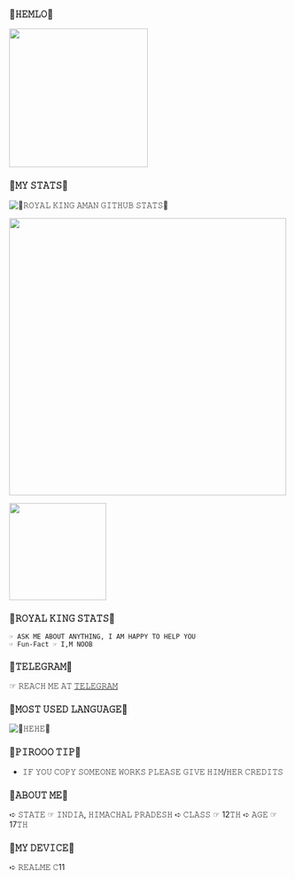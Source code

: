 ### 🥳𝙷𝙴𝙼𝙻𝙾🥳

<img align='centre' src='https://te.legra.ph/file/976a9fce66b9c2833afe9.jpg' width='250"'>

### 🌺𝙼𝚈 𝚂𝚃𝙰𝚃𝚂🌺
![🌺𝚁𝙾𝚈𝙰𝙻 𝙺𝙸𝙽𝙶 𝙰𝙼𝙰𝙽 𝙶𝙸𝚃𝙷𝚄𝙱 𝚂𝚃𝙰𝚃𝚂🌺](https://github-readme-stats.vercel.app/api?username=DARKAMAN6&show_icons=true&theme=midnight-purple)

<img src='https://github-readme-streak-stats.herokuapp.com/?user=DARKAMAN6&theme=midnight-purple&show_icon=true' width='500"'></p> <img src='https://komarev.com/ghpvc/?username=DARKAMAN6&label=My%20Profile%20Views&color=blueviolet&style=plastic' width='175"'></p>

### 🌺𝚁𝙾𝚈𝙰𝙻 𝙺𝙸𝙽𝙶 𝚂𝚃𝙰𝚃𝚂🌺 

```☞︎︎︎ 𝙷𝙾𝙱𝙱𝚈 ☞︎︎︎ 𝙳𝙾𝙸𝙽𝙶 𝙱@𝙲𝙺𝙲𝙷*𝙳𝙸
☞︎︎︎ 𝙰𝚂𝙺 𝙼𝙴 𝙰𝙱𝙾𝚄𝚃 𝙰𝙽𝚈𝚃𝙷𝙸𝙽𝙶, 𝙸 𝙰𝙼 𝙷𝙰𝙿𝙿𝚈 𝚃𝙾 𝙷𝙴𝙻𝙿 𝚈𝙾𝚄
☞︎︎︎ Fun-Fact ☞︎︎︎ 𝙸,𝙼 𝙽𝙾𝙾𝙱
```
### 🌺𝚃𝙴𝙻𝙴𝙶𝚁𝙰𝙼🌺 

☞︎︎︎ 𝚁𝙴𝙰𝙲𝙷 𝙼𝙴 𝙰𝚃 [𝚃𝙴𝙻𝙴𝙶𝚁𝙰𝙼](https://t.me/R0Y41_KING)

### 🌺𝙼𝙾𝚂𝚃 𝚄𝚂𝙴𝙳 𝙻𝙰𝙽𝙶𝚄𝙰𝙶𝙴🌺

![🥳𝙷𝙴𝙷𝙴🥳](https://github-readme-stats.vercel.app/api/top-langs/?username=DARKAMAN6&theme=midnight-purple)


### 🌺𝙿𝙸𝚁𝙾𝙾𝙾 𝚃𝙸𝙿🌺

- 𝙸𝙵 𝚈𝙾𝚄 𝙲𝙾𝙿𝚈 𝚂𝙾𝙼𝙴𝙾𝙽𝙴 𝚆𝙾𝚁𝙺𝚂 𝙿𝙻𝙴𝙰𝚂𝙴 𝙶𝙸𝚅𝙴 𝙷𝙸𝙼/𝙷𝙴𝚁 𝙲𝚁𝙴𝙳𝙸𝚃𝚂 

### 🌺𝙰𝙱𝙾𝚄𝚃 𝙼𝙴🌺 

➪ 𝚂𝚃𝙰𝚃𝙴 ☞︎︎︎ 𝙸𝙽𝙳𝙸𝙰, 𝙷𝙸𝙼𝙰𝙲𝙷𝙰𝙻 𝙿𝚁𝙰𝙳𝙴𝚂𝙷
➪ 𝙲𝙻𝙰𝚂𝚂 ☞︎︎︎ 12𝚃𝙷
➪ 𝙰𝙶𝙴   ☞︎︎︎ 17𝚃𝙷

### 🌺𝙼𝚈 𝙳𝙴𝚅𝙸𝙲𝙴🌺 

➪ 𝚁𝙴𝙰𝙻𝙼𝙴 𝙲11
  
